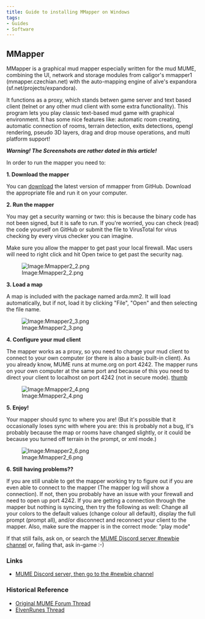 ```yaml
---
title: Guide to installing MMapper on Windows
tags:
- Guides
- Software
---
```


## MMapper

MMapper is a graphical mud mapper especially written for the mud MUME,
combining the UI, network and storage modules from caligor's mmapper1
(mmapper.czechian.net) with the auto-mapping engine of alve's expandora
(sf.net/projects/expandora).

It functions as a proxy, which stands betwen game server and text based
client (telnet or any other mud client with some extra functionality).
This program lets you play classic text-based mud game with graphical
environment. It has some nice features like: automatic room creating,
automatic connection of rooms, terrain detection, exits detections,
opengl rendering, pseudo 3D layers, drag and drop mouse operations, and
multi platform support!

***Warning! The Screenshots are rather dated in this article!***

In order to run the mapper you need to:

**1. Download the mapper**

You can [download](https://mume.github.io/MMapper) the latest version of
mmapper from GitHub. Download the appropriate file and run it on your
computer.

**2. Run the mapper**

You may get a security warning or two: this is because the binary code
has not been signed, but it is safe to run. If you're worried, you can
check (read) the code yourself on GitHub or submit the file to
VirusTotal for virus checking by every virus checker you can imagine.

Make sure you allow the mapper to get past your local firewall. Mac
users will need to right click and hit Open twice to get past the
security nag.

<figure>
<img src="Mmapper2_2.png" title="Image:Mmapper2_2.png" />
<figcaption>Image:Mmapper2_2.png</figcaption>
</figure>

**3. Load a map**

A map is included with the package named arda.mm2. It will load
automatically, but if not, load it by clicking "File", "Open" and then
selecting the file name.

<figure>
<img src="Mmapper2_3.png" title="Image:Mmapper2_3.png" />
<figcaption>Image:Mmapper2_3.png</figcaption>
</figure>

**4. Configure your mud client**

The mapper works as a proxy, so you need to change your mud client to
connect to your own computer (or there is also a basic built-in client).
As you already know, MUME runs at mume.org on port 4242. The mapper runs
on your own computer at the same port and because of this you need to
direct your client to localhost on port 4242 (not in secure mode).
[thumb](image:Mmapper2_4jmc.png "wikilink")

<figure>
<img src="Mmapper2_4.png" title="Image:Mmapper2_4.png" />
<figcaption>Image:Mmapper2_4.png</figcaption>
</figure>

**5. Enjoy!**

Your mapper should sync to where you are! (But it's possible that it
occasionally loses sync with where you are: this is probably not a bug,
it's probably because the map or rooms have changed slightly, or it
could be because you turned off terrain in the prompt, or xml mode.)

<figure>
<img src="Mmapper2_6.png" title="Image:Mmapper2_6.png" />
<figcaption>Image:Mmapper2_6.png</figcaption>
</figure>

**6. Still having problems??**

If you are still unable to get the mapper working try to figure out if
you are even able to connect to the mapper (The mapper log will show a
connection). If not, then you probably have an issue with your firewall
and need to open up port 4242. If you are getting a connection through
the mapper but nothing is syncing, then try the following as well:
Change all your colors to the default values (change colour all
default), display the full prompt (prompt all), and/or disconnect and
reconnect your client to the mapper. Also, make sure the mapper is in
the correct mode: "play mode"

If that still fails, ask on, or search the [MUME Discord server \#newbie
channel](https://discord.gg/QNwUnfsp3r) or, failing that, ask in-game
:-)

### Links

- [MUME Discord server, then go to the \#newbie
  channel](https://discord.gg/QNwUnfsp3r)

### Historical Reference

- [Original MUME Forum
  Thread](http://mume.org/forum/viewtopic.php?f=2&t=9)
- [ElvenRunes
  Thread](http://www.elvenrunes.com/cgi-bin/logs/secure/show.m?log=b60354,43762&disc=1&sort=&omode=&all=&typ=)
